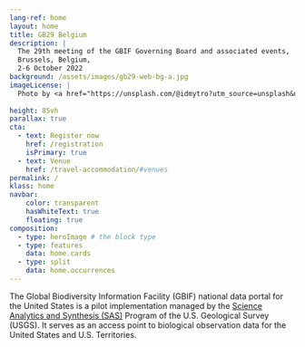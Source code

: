 ```yaml
---
lang-ref: home
layout: home
title: GB29 Belgium
description: |
  The 29th meeting of the GBIF Governing Board and associated events,  
  Brussels, Belgium,  
  2-6 October 2022
background: /assets/images/gb29-web-bg-a.jpg
imageLicense: |
  Photo by <a href="https://unsplash.com/@idmytro?utm_source=unsplash&utm_medium=referral&utm_content=creditCopyText">Dimitri Iakymuk</a> on <a href="https://unsplash.com/s/photos/brussels?utm_source=unsplash&utm_medium=referral&utm_content=creditCopyText">Unsplash</a>
  
height: 85vh
parallax: true
cta:
  - text: Register now
    href: /registration
    isPrimary: true
  - text: Venue
    href: /travel-accommodation/#venues
permalink: /
klass: home
navbar:
    color: transparent
    hasWhiteText: true
    floating: true
composition:
  - type: heroImage # the block type
  - type: features
    data: home.cards
  - type: split
    data: home.occurrences
---
```


The Global Biodiversity Information Facility (GBIF) national data portal for the United States is a pilot implementation managed by the [Science Analytics and Synthesis (SAS)](https://www.usgs.gov/core-science-systems/science-analytics-and-synthesis) Program of the U.S. Geological Survey (USGS). It serves as an access point to biological observation data for the United States and U.S. Territories.  
 


